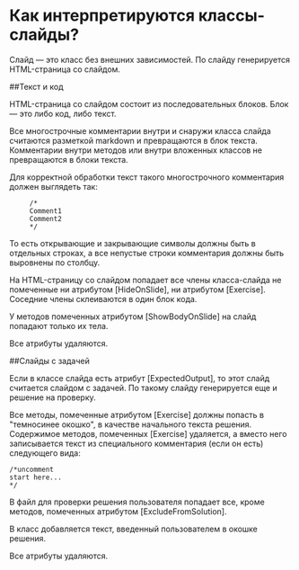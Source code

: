 ﻿# Как интерпретируются классы-слайды?

Слайд — это класс без внешних зависимостей. По слайду генерируется HTML-страница со слайдом.

##Текст и код

HTML-страница со слайдом состоит из последовательных блоков. Блок — это либо код, либо текст.

Все многострочные комментарии внутри и снаружи класса слайда считаются разметкой markdown и превращаются в блок текста.
Комментарии внутри методов или внутри вложенных классов не превращаются в блоки текста.

Для корректной обработки текст такого многострочного комментария должен выглядеть так:

         /*
         Comment1
         Comment2
         */

То есть открывающие и закрывающие символы должны быть в отдельных строках, а все непустые строки комментария должны быть выровнены по столбцу.

На HTML-страницу со слайдом попадает все члены класса-слайда не помеченные ни атрибутом [HideOnSlide], ни атрибутом [Exercise].
Соседние члены склеиваются в один блок кода. 

У методов помеченных атрибутом [ShowBodyOnSlide] на слайд попадают только их тела.

Все атрибуты удаляются.

##Cлайды с задачей

Если в классе слайда есть атрибут [ExpectedOutput], то этот слайд считается слайдом с задачей. По такому слайду генерируется еще и решение на проверку.

Все методы, помеченные атрибутом [Exercise] должны попасть в "темносинее окошко", в качестве начального текста решения.
Содержимое методов, помеченных [Exercise] удаляется, а вместо него записывается текст из специального комментария (если он есть) 
следующего вида:

    /*uncomment
    start here...
    */

В файл для проверки решения пользователя попадает все, кроме методов, помеченных атрибутом [ExcludeFromSolution]. 

В класс добавляется текст, введенный пользователем в окошке решения. 

Все атрибуты удаляются.